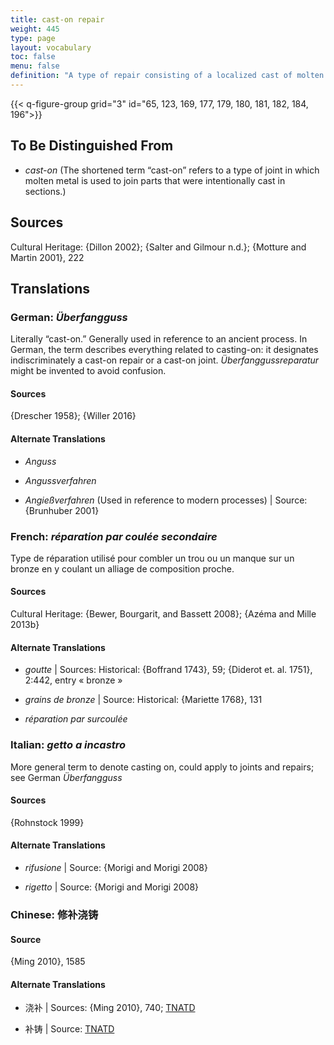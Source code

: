 ```yaml
---
title: cast-on repair
weight: 445
type: page
layout: vocabulary
toc: false
menu: false
definition: "A type of repair consisting of a localized cast of molten copper alloy to fill cavities or other %%casting defects%%. Cast-on repairs may fill a void in the sculpture or secure a separately formed %%patch%% or element to the cast. See [I.4](#I.4)."
---
```


{{< q-figure-group grid="3" id="65, 123, 169, 177, 179, 180, 181, 182, 184, 196">}}

## To Be Distinguished From

- *cast-on* (The shortened term “cast-on” refers to a type of joint in which molten metal is used to join parts that were intentionally cast in sections.)

## Sources

Cultural Heritage: {Dillon 2002}; {Salter and Gilmour n.d.}; {Motture and Martin 2001}, 222

## Translations

<div class="accordion">

### **German**: *Überfangguss*

Literally “cast-on.” Generally used in reference to an ancient process. In German, the term describes everything related to casting-on: it designates indiscriminately a cast-on repair or a cast-on joint. *Überfanggussreparatur* might be invented to avoid confusion.

#### Sources

{Drescher 1958}; {Willer 2016}

#### Alternate Translations

- *Anguss*

- *Angussverfahren*

- *Angießverfahren* (Used in reference to modern processes) | Source: {Brunhuber 2001}

### **French**: *réparation par coulée secondaire*

Type de réparation utilisé pour combler un trou ou un manque sur un bronze en y coulant un alliage de composition proche.

#### Sources

Cultural Heritage: {Bewer, Bourgarit, and Bassett 2008}; {Azéma and Mille 2013b}

#### Alternate Translations

- *goutte* | Sources: Historical: {Boffrand 1743}, 59; {Diderot et. al. 1751}, 2:442, entry « bronze »

- *grains de bronze* | Source: Historical: {Mariette 1768}, 131

- *réparation par surcoulée*

### **Italian**: *getto a incastro*

More general term to denote casting on, could apply to joints and repairs; see German *Überfangguss*

#### Sources

{Rohnstock 1999}  

#### Alternate Translations

- *rifusione* | Source: {Morigi and Morigi 2008}

- *rigetto* | Source: {Morigi and Morigi 2008}  

### **Chinese**: 修补浇铸

#### Source

{Ming 2010}, 1585

#### Alternate Translations

- 浇补 | Sources: {Ming 2010}, 740; [TNATD](https://terms.naer.edu.tw/detail/3457911/?index=3)

- 补铸 | Source: [TNATD](https://terms.naer.edu.tw/detail/3457911/?index=3)

</div>
